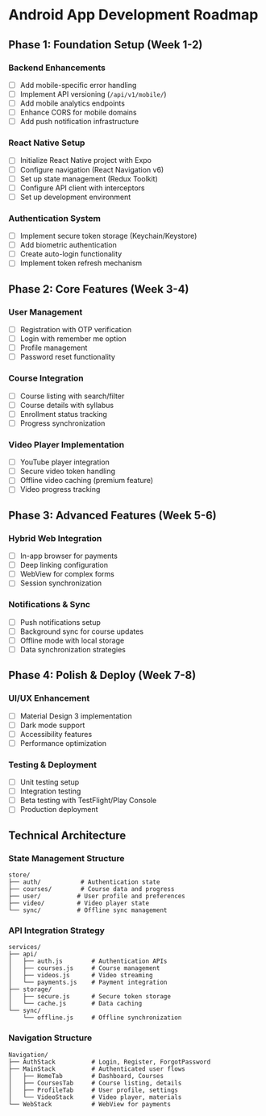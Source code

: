 # Android App Development Roadmap

## Phase 1: Foundation Setup (Week 1-2)

### Backend Enhancements
- [ ] Add mobile-specific error handling
- [ ] Implement API versioning (`/api/v1/mobile/`)
- [ ] Add mobile analytics endpoints
- [ ] Enhance CORS for mobile domains
- [ ] Add push notification infrastructure

### React Native Setup
- [ ] Initialize React Native project with Expo
- [ ] Configure navigation (React Navigation v6)
- [ ] Set up state management (Redux Toolkit)
- [ ] Configure API client with interceptors
- [ ] Set up development environment

### Authentication System
- [ ] Implement secure token storage (Keychain/Keystore)
- [ ] Add biometric authentication
- [ ] Create auto-login functionality
- [ ] Implement token refresh mechanism

## Phase 2: Core Features (Week 3-4)

### User Management
- [ ] Registration with OTP verification
- [ ] Login with remember me option
- [ ] Profile management
- [ ] Password reset functionality

### Course Integration
- [ ] Course listing with search/filter
- [ ] Course details with syllabus
- [ ] Enrollment status tracking
- [ ] Progress synchronization

### Video Player Implementation
- [ ] YouTube player integration
- [ ] Secure video token handling
- [ ] Offline video caching (premium feature)
- [ ] Video progress tracking

## Phase 3: Advanced Features (Week 5-6)

### Hybrid Web Integration
- [ ] In-app browser for payments
- [ ] Deep linking configuration
- [ ] WebView for complex forms
- [ ] Session synchronization

### Notifications & Sync
- [ ] Push notifications setup
- [ ] Background sync for course updates
- [ ] Offline mode with local storage
- [ ] Data synchronization strategies

## Phase 4: Polish & Deploy (Week 7-8)

### UI/UX Enhancement
- [ ] Material Design 3 implementation
- [ ] Dark mode support
- [ ] Accessibility features
- [ ] Performance optimization

### Testing & Deployment
- [ ] Unit testing setup
- [ ] Integration testing
- [ ] Beta testing with TestFlight/Play Console
- [ ] Production deployment

## Technical Architecture

### State Management Structure
```
store/
├── auth/           # Authentication state
├── courses/        # Course data and progress
├── user/          # User profile and preferences
├── video/         # Video player state
└── sync/          # Offline sync management
```

### API Integration Strategy
```
services/
├── api/
│   ├── auth.js        # Authentication APIs
│   ├── courses.js     # Course management
│   ├── videos.js      # Video streaming
│   └── payments.js    # Payment integration
├── storage/
│   ├── secure.js      # Secure token storage
│   └── cache.js       # Data caching
└── sync/
    └── offline.js     # Offline synchronization
```

### Navigation Structure
```
Navigation/
├── AuthStack          # Login, Register, ForgotPassword
├── MainStack          # Authenticated user flows
│   ├── HomeTab        # Dashboard, Courses
│   ├── CoursesTab     # Course listing, details
│   ├── ProfileTab     # User profile, settings
│   └── VideoStack     # Video player, materials
└── WebStack           # WebView for payments
```